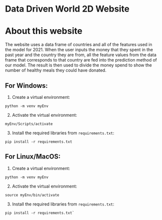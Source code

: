# Data Driven World 2D Website

# About this website
The website uses a data frame of countries and all of the features used in the model for 2021. When the user inputs the money that they spent in the past year and the country they are from, all the feature values from the data frame that corresponds to that country are fed into the prediction method of our model. The result is then used to divide the money spend to show the number of healthy meals they could have donated.

## For Windows:
1. Create a virtual environment:  
<pre><code class="language-html">python -m venv myEnv</code></pre>

2. Activate the virtual environment:  
<pre><code class="language-html">myEnv/Scripts/activate</code></pre>


3. Install the required libraries from `requirements.txt`:  
<pre><code class="language-html">pip install -r requirements.txt </code></pre> 


## For Linux/MacOS:
1. Create a virtual environment:  
<pre><code class="language-html">python -m venv myEnv</code></pre>


2. Activate the virtual environment:  
<pre><code class="language-html">source myEnv/bin/activate</code></pre>

3. Install the required libraries from `requirements.txt`:  
<pre><code class="language-html">pip install -r requirements.txt`</code></pre>